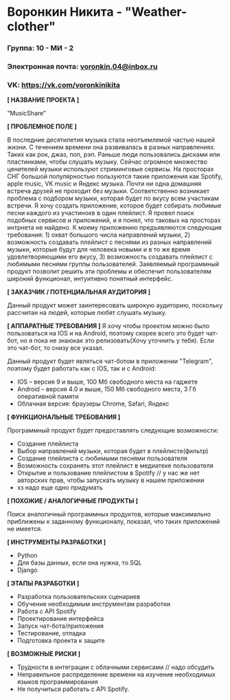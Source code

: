 # Воронкин Никита - "Weather-clother"

 ### Группа: 10 - МИ - 2
 ### Электронная почта: voronkin.04@inbox.ru
 ### VK: https://vk.com/voronkinikita


 **[ НАЗВАНИЕ ПРОЕКТА ]**

 “MusicShare”

 **[ ПРОБЛЕМНОЕ ПОЛЕ ]**

В последние десятилетия музыка стала неотъемлемой частью нашей жизни. С течением времени она развивалась в разных направлениях. Таких как рок, джаз, поп, рэп. Раньше люди пользовались дисками или пластинками, чтобы слушать музыку. Сейчас огромное множество ценителей музыки используют стриминговые сервисы. На просторах СНГ большой популярностью пользуются такие приложения как Spotify, apple music, VK music и Яндекс музыка. Почти ни одна домашняя встреча друзей не проходит без музыки. Соответственно возникает проблема с подбором музыки, которая будет по вкусу всем участикам встречи. Я хочу создать приложение, которое будет собирать любимые песни каждого из участинокв в один плейлист. Я провел поиск подобных сервисов и приложений, и я понял, что таковых на просторах интрнета не найдено. К моему приложению предъявляются следующие требования: 1) охват большого числа направлений музыки, 2) возможность создавать плейлист с песнями из разных направлений музыки, которые будут для человека новыми и в то же время удовлетворяющими его вкусу, 3) возможность создавать плейлист с любимыми песнями группы пользователей. Заявляемый программный продукт позволит решить эти проблемы и обеспечит пользователям широкий функционал, интуитивно понятный интерфейс.

 **[ ЗАКАЗЧИК / ПОТЕНЦИАЛЬНАЯ АУДИТОРИЯ ]**

Данный продукт может заинтересовать широкую аудиторию, поскольку рассчитан на людей, которые любят слушать музыку.

 **[ АППАРАТНЫЕ ТРЕБОВАНИЯ ]** 
Я хочу чтобы проектом можно было пользоваться на IOS и на Android, поэтому скорее всего это будет чат-бот, но я пока не знаюкак это релизовать(Хочу уточнить у тебя). Если это чат-бот, то снизу все указал.

Данный продукт будет являться чат-ботом в приложении "Telegram", поэтому будет работать как с IOS, так и с Android:

 * IOS – версия 9 и выше, 100 Мб свободного места на гаджете
 * Android – версия 4.0 и выше, 150 Мб свободного места, 3 Гб оперативной памяти
 * Облачная версия: браузеры Chrome, Safari, Яндекс

 **[ ФУНКЦИОНАЛЬНЫЕ ТРЕБОВАНИЯ ]**

Программный продукт будет предоставлять следующие возможности:
 * Создание плейлиста
 * Выбор направлений музыки, которая будет в плейлисте(фильтр)
 * Создание плейлиста с любимыми песнями пользователя
 * Возможность сохранять этот плейлист в медиатеке пользователя
 * Открытие и пользование плейлистом в Spotify // у нас же нет авторских прав, чтобы запускать музыку в нашем приложении
 * хз
 надо еще одно придумать

 **[ ПОХОЖИЕ / АНАЛОГИЧНЫЕ ПРОДУКТЫ ]**

Поиск аналогичный программных продуктов, которые максимально приближены к заданному функционалу, показал, что таких приложений не имеется.

 **[ ИНСТРУМЕНТЫ РАЗРАБОТКИ ]**

 *	Python
 * Для базы данных, если она нужна, то SQL
 * Django

 **[ ЭТАПЫ РАЗРАБОТКИ ]**

 *	Разработка пользовательских сценариев
 * Обучение необходимым инструментам разработки
 * Работа с API Spotify
 * Проектирование интерфейса
 * Запуск чат-бота/приложения
 *	Тестирование, отладка
 *	Подготовка проекта к защите

 **[ ВОЗМОЖНЫЕ РИСКИ ]**

 *	Трудности в интеграции с облачными сервисами // надо обсудить
 *	Неправильное распределение времени на изучение необходимых языков программирования
 * Не получиться работать с API Spotify.
